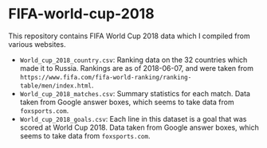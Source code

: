# FIFA-world-cup-2018  

This repository contains FIFA World Cup 2018 data which I compiled from various websites.  

- `World_cup_2018_country.csv`: Ranking data on the 32 countries which made it to Russia. Rankings are as of 2018-06-07, and were taken from `https://www.fifa.com/fifa-world-ranking/ranking-table/men/index.html`.  
- `World_cup_2018_matches.csv`: Summary statistics for each match. Data taken from Google answer boxes, which seems to take data from `foxsports.com`.  
- `World_cup_2018_goals.csv`: Each line in this dataset is a goal that was scored at World Cup 2018. Data taken from Google answer boxes, which seems to take data from `foxsports.com`.  
